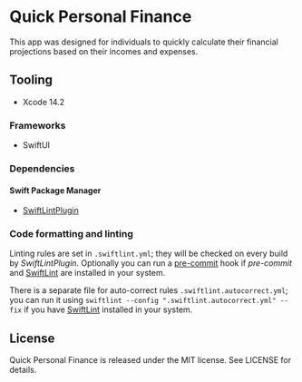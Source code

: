 #  Quick Personal Finance

This app was designed for individuals to quickly calculate their financial projections based on their incomes and expenses.

## Tooling

- Xcode 14.2

### Frameworks

- SwiftUI

### Dependencies

#### Swift Package Manager

- [SwiftLintPlugin](https://github.com/alandeguz/SwiftLintPlugin)

### Code formatting and linting

Linting rules are set in `.swiftlint.yml`; they will be checked on every build by _SwiftLintPlugin_. Optionally you can run a [pre-commit](https://pre-commit.com/) hook if _pre-commit_ and [SwiftLint](https://github.com/realm/SwiftLint) are installed in your system.

There is a separate file for auto-correct rules `.swiftlint.autocorrect.yml`; you can run it using `swiftlint --config ".swiftlint.autocorrect.yml" --fix` if you have [SwiftLint](https://github.com/realm/SwiftLint) installed in your system.

## License

Quick Personal Finance is released under the MIT license. See LICENSE for details.

